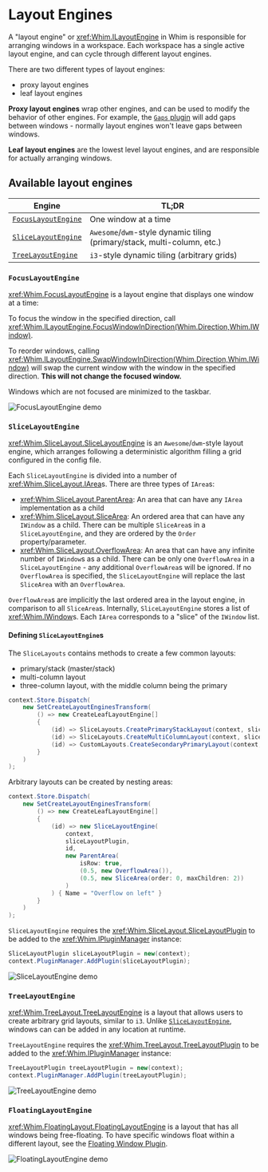 # Layout Engines

A "layout engine" or <xref:Whim.ILayoutEngine> in Whim is responsible for arranging windows in a workspace. Each workspace has a single active layout engine, and can cycle through different layout engines.

There are two different types of layout engines:

- proxy layout engines
- leaf layout engines

**Proxy layout engines** wrap other engines, and can be used to modify the behavior of other engines. For example, the [`Gaps` plugin](../plugins/gaps.md) will add gaps between windows - normally layout engines won't leave gaps between windows.

**Leaf layout engines** are the lowest level layout engines, and are responsible for actually arranging windows.

## Available layout engines

| Engine                                    | TL;DR                                                                    |
| ----------------------------------------- | ------------------------------------------------------------------------ |
| [`FocusLayoutEngine`](#focuslayoutengine) | One window at a time                                                     |
| [`SliceLayoutEngine`](#slicelayoutengine) | `Awesome`/`dwm`-style dynamic tiling (primary/stack, multi-column, etc.) |
| [`TreeLayoutEngine`](#treelayoutengine)   | `i3`-style dynamic tiling (arbitrary grids)                              |

### `FocusLayoutEngine`

<xref:Whim.FocusLayoutEngine> is a layout engine that displays one window at a time:

To focus the window in the specified direction, call <xref:Whim.ILayoutEngine.FocusWindowInDirection(Whim.Direction,Whim.IWindow)>.

To reorder windows, calling <xref:Whim.ILayoutEngine.SwapWindowInDirection(Whim.Direction,Whim.IWindow)> will swap the current window with the window in the specified direction. **This will not change the focused window.**

Windows which are not focused are minimized to the taskbar.

![FocusLayoutEngine demo](../../images/focus-layout-demo.gif)

### `SliceLayoutEngine`

<xref:Whim.SliceLayout.SliceLayoutEngine> is an `Awesome`/`dwm`-style layout engine, which arranges following a deterministic algorithm filling a grid configured in the config file.

Each `SliceLayoutEngine` is divided into a number of <xref:Whim.SliceLayout.IArea>s. There are three types of `IArea`s:

- <xref:Whim.SliceLayout.ParentArea>: An area that can have any `IArea` implementation as a child
- <xref:Whim.SliceLayout.SliceArea>: An ordered area that can have any `IWindow` as a child. There can be multiple `SliceArea`s in a `SliceLayoutEngine`, and they are ordered by the `Order` property/parameter.
- <xref:Whim.SliceLayout.OverflowArea>: An area that can have any infinite number of `IWindow`s as a child. There can be only one `OverflowArea` in a `SliceLayoutEngine` - any additional `OverflowArea`s will be ignored. If no `OverflowArea` is specified, the `SliceLayoutEngine` will replace the last `SliceArea` with an `OverflowArea`.

`OverflowArea`s are implicitly the last ordered area in the layout engine, in comparison to all `SliceArea`s.
Internally, `SliceLayoutEngine` stores a list of <xref:Whim.IWindow>s. Each `IArea` corresponds to a "slice" of the `IWindow` list.

#### Defining `SliceLayoutEngine`s

The `SliceLayouts` contains methods to create a few common layouts:

- primary/stack (master/stack)
- multi-column layout
- three-column layout, with the middle column being the primary

```csharp
context.Store.Dispatch(
    new SetCreateLayoutEnginesTransform(
        () => new CreateLeafLayoutEngine[]
        {
            (id) => SliceLayouts.CreatePrimaryStackLayout(context, sliceLayoutPlugin, id),
            (id) => SliceLayouts.CreateMultiColumnLayout(context, sliceLayoutPlugin, id, 1, 2, 0),
            (id) => CustomLayouts.CreateSecondaryPrimaryLayout(context, sliceLayoutPlugin, id)
        }
    )
);
```

Arbitrary layouts can be created by nesting areas:

```csharp
context.Store.Dispatch(
    new SetCreateLayoutEnginesTransform(
        () => new CreateLeafLayoutEngine[]
        {
            (id) => new SliceLayoutEngine(
                context,
                sliceLayoutPlugin,
                id,
                new ParentArea(
                    isRow: true,
                    (0.5, new OverflowArea()),
                    (0.5, new SliceArea(order: 0, maxChildren: 2))
                )
            ) { Name = "Overflow on left" }
        }
    )
);
```

`SliceLayoutEngine` requires the <xref:Whim.SliceLayout.SliceLayoutPlugin> to be added to the <xref:Whim.IPluginManager> instance:

```csharp
SliceLayoutPlugin sliceLayoutPlugin = new(context);
context.PluginManager.AddPlugin(sliceLayoutPlugin);
```

![SliceLayoutEngine demo](../../images/slice-layout-demo.gif)

### `TreeLayoutEngine`

<xref:Whim.TreeLayout.TreeLayoutEngine> is a layout that allows users to create arbitrary grid layouts, similar to `i3`. Unlike [`SliceLayoutEngine`](#slicelayoutengine), windows can can be added in any location at runtime.

`TreeLayoutEngine` requires the <xref:Whim.TreeLayout.TreeLayoutPlugin> to be added to the <xref:Whim.IPluginManager> instance:

```csharp
TreeLayoutPlugin treeLayoutPlugin = new(context);
context.PluginManager.AddPlugin(treeLayoutPlugin);
```

![TreeLayoutEngine demo](../../images/tree-layout-demo.gif)

### `FloatingLayoutEngine`

<xref:Whim.FloatingLayout.FloatingLayoutEngine> is a layout that has all windows being free-floating. To have specific windows float within a different layout, see the [Floating Window Plugin](../plugins/floating-window.md).

![FloatingLayoutEngine demo](../../images/floating-layout-demo.gif)
